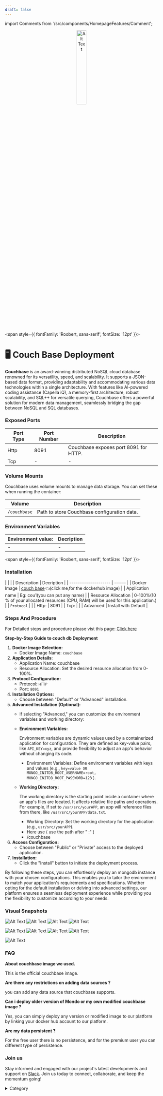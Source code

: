 ```yaml
---
draft: false
---
```

import Comments from '/src/components/HomepageFeatures/Comment';

<p align="center">
  <img src="/img/dd31.png" alt="Alt Text" width="25%"/>
</p> 

<span style={{ fontFamily: 'Roobert, sans-serif', fontSize: '12pt' }}>

# 🖥 Couch Base Deployment


**Couchbase** is an award-winning distributed NoSQL cloud database renowned for its versatility, speed, and scalability. It supports a JSON-based data format, providing adaptability and accommodating various data technologies within a single architecture. With features like AI-powered coding assistance (Capella iQ), a memory-first architecture, robust scalability, and SQL++ for versatile querying, Couchbase offers a powerful solution for modern data management, seamlessly bridging the gap between NoSQL and SQL databases.

### Exposed Ports

| Port Type | Port Number | Description                               |
| --------- | ----------- | ----------------------------------------- |
| Http      | 8091        | Couchbase exposes port 8091 for HTTP.     |
| Tcp       | -           | -             |

### Volume Mounts

Couchbase uses volume mounts to manage data storage. You can set these when running the container:

| Volume      | Description                                    |
| ----------- | ---------------------------------------------- |
| `/couchbase` | Path to store Couchbase configuration data.    |


### Environment Variables


|   **Environment value:**          | Decription                                                                                                               | 
| --------------------- | ------                                                                                                                   | 
|-       |  -                              |

</span>


<span style={{ fontFamily: 'Roobert, sans-serif', fontSize: '12pt' }}>

### Installation



|                       |                                                                                                                          |
|  Description          | Decription                                                                                                               | 
| --------------------- | ------                                                                                                                   | 
| Docker Image          |  [couch base](https://hub.docker.com/\_/couchbase)👈(click me,for the dockerhub image)                                   |
| Application name      |  Eg: cou1(you can put any name)                                                                                        | 
| Resource Allocation   |  0-100%(10 % of your allocated resources (CPU, RAM) will be used for this application.)                                  | 
| `Protocol`            |                                                                                                                          | 
|  Http:                |  8091                                                                                                                      |
|  Tcp:                 |                                                                                                                          | 
|    Advanced           |    Install with Default                                                                                                  |
                                                                  


### Steps And Procedure&#x20;

For Detailed steps and procedure please vist this page: [Click here](https://techscaleinfinite.github.io/introduction/cloud-float/Steps%20and%20procedure)


**Step-by-Step Guide to couch db Deployment**

1. **Docker Image Selection:**
   * Docker Image Name: `couchbase`
2. **Application Details:**
   * Application Name: couchbase
   * Resource Allocation: Set the desired resource allocation from 0-100%.
3. **Protocol Configuration:**
   * Protocol: `HTTP`
   * Port: `8091`
4. **Installation Options:**
   * Choose between "Default" or "Advanced" installation.
5. **Advanced Installation (Optional):**
   * If selecting "Advanced," you can customize the environment variables and working directory:
   *   **Environment Variables:**

       Environment variables are dynamic values used by a containerized application for configuration. They are defined as key-value pairs, like `API_KEY=xyz`, and provide flexibility to adjust an app's behavior without changing its code.

       * Environment Variables: Define environment variables with keys and values (e.g., `key=value OR MONGO_INITDB_ROOT_USERNAME=root, MONGO_INITDB_ROOT_PASSWORD=123` ).
   *   **Working Directory:**

       The working directory is the starting point inside a container where an app's files are located. It affects relative file paths and operations. For example, if set to `/usr/src/yourAPP`, an app will reference files from there, like `/usr/src/yourAPP/data.txt`.

       * Working Directory: Set the working directory for the application (e.g., `usr/src/yourAPP`).
       * Here use ( use the path after   " :"  )
       * /couchbase
6. **Access Configuration:**
   * Choose between "Public" or "Private" access to the deployed application.
7. **Installation:**
   * Click the "Install" button to initiate the deployment process.

By following these steps, you can effortlessly deploy an mongodb instance with your chosen configurations. This enables you to tailor the environment to match your application's requirements and specifications. Whether opting for the default installation or delving into advanced settings, our platform ensures a seamless deployment experience while providing you the flexibility to customize according to your needs.

### Visual Snapshots

![Alt Text](/img/1111.jpg)
![Alt Text](/img/2121.jpg)
![Alt Text](/img/23233.jpg)
![Alt Text](/img/23231.jpg)

![Alt Text](/img/44.jpg)
![Alt Text](/img/gg4.jpg)
![Alt Text](/img/d221.jpg)
![Alt Text](/img/dd211.jpg)

![Alt Text](/img/dede.jpg)


### FAQ

**About couchbase image we used.**

This is the official couchbase image.

**Are there any restrictions on adding data sources ?**

you can add any data source that couchbase supports.

**Can i deploy older version of  Mondo or my own modified couchbase image ?**

Yes, you can simply deploy any version or modified image to our platform by linking your docker hub account to our platform.

**Are my data persistent ?**

For the free user there is no persistence, and for the premium user you can different type of persistence.

### Join us

Stay informed and engaged with our project's latest developments and support on [Slack](https://app.slack.com/client/T04QS32JX6E/C04QKEWE146). Join us today to connect, collaborate, and keep the momentum going!&#x20;

<details>

<summary>Category</summary>

Kubernetes, cloud computing, DevOps, cloud services, hosting platform, container orchestration, cloud infrastructure, cloud deployment, cloud management, cloud technology, cloud solutions, database, couch base

</details>

</span>

<Comments />